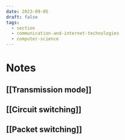 ```yaml
---
date: 2023-09-05
draft: false
tags:
  - section
  - communication-and-internet-technologies
  - computer-science
---
```

# Notes

## [[Transmission mode]]
## [[Circuit switching]]
## [[Packet switching]]